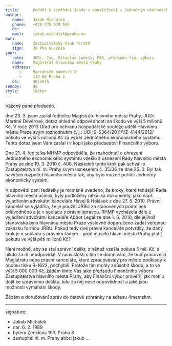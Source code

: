 ```yaml
---
title:      Podnět k vymáhání škody v souvislosti s Jednotným ekonomickým systémem (JES)
author:
   name:    Jakub Michálek
   phone:   +420 775 978 550
   ds:      
   mail:    jakub.michalek@praha.eu
our:
   name:    Zastupitelský klub Pirátů
   sign:    ZK Pha 66/2016
your:
   role:    JUDr. Ing. Miloslav Ludvík, MBA, předseda fin. výboru
   name:    Magistrát hlavního města Prahy
   address:
      -     Mariánské náměstí 2
      -     110 00 Praha 1
   ds:      48ia97h
sendby:     ds
style:      letter
---
```


Vážený pane předsedo,

dne 23. 3. jsem zaslal ředitelce Magistrátu hlavního města Prahy, JUDr. Martině Děvěrové, dotaz ohledně odpovědnosti za škodu ve výši 5 milionů Kč. V roce 2013 Úřad pro ochranu hospodářské soutěže udělil Hlavnímu městu Praze svým rozhodnutím č. j.: ÚOHS-S364/2011/VZ-4144/2012/ pokutu ve výši 5 milionů Kč za výběr Jednotného ekonomického systému. Tento dotaz jsem Vám zaslal i v kopii jako předsedovi Finančního výboru. 

Dne 21. 4. ředitelka MHMP odpověděla, že rozhodnutí o uhrazení Jednotného ekonomického systému vzešlo z usnesení Rady hlavního města Prahy ze dne 19. 3. 2010 č. 408. Následně tento krok pak schválilo Zastupitelstvo hl. m. Prahy svým usnesením č. 35/36 ze dne 25. 3. Byl tak navýšen rozpočet hlavního města tak, aby bylo možné pořídit Jednotný ekonomický systém. 

V odpovědi paní ředitelky je nicméně uvedeno, že kroky, které tehdejší Rada hlavního města učinila, byly podloženy několika dokumenty, jako např. vyjádřením advokátní kanceláře Havel & Holásek z dne 27. 5. 2010. Právní kancelář se vyjádřila, že je použití JŘBU za stanovených podmínek odůvodněno a je v souladu s právní úpravou. RHMP vycházela dále z vyjádření advokátní kanceláře Abbot Legal ze dne 1. 6. 2010, dle jejíhož stanoviska bylo hlavnímu městu Praze výslovně doporučeno zadat veřejnou zakázku formou JŘBU. Pokud tedy dvě právní kanceláře potvrdily, že daný krok je v souladu s právním řádem – proč muselo hlavní město Praha platit pokutu ve výši pěti milionů Kč?

Není možné, aby se stal správní delikt, z něhož vzešla pokuta 5 mil. Kč, a nikdo za ni neodpovídal. V souvislosti s tím se domnívám, že buď pracovníci Magistrátu nebo právní kanceláře, které zpracovávaly pro město podklady k onomu tisku R-1622, pochybili. Protože tím mohly způsobit škodu, a to ve výši 5 000 000 Kč, žádám tímto Vás jako předsedu Finančního výboru Zastupitelstva hlavního města Prahy, aby Finanční výbor prověřil, jak mohlo dojít ke správnímu deliktu, kdo za něj nese odpovědnost a jaké jsou možnosti vymáhání škody.

Žádám o doručování zpráv do datové schránky na adresu 4memzkm.

---
signature: 
  - Jakub Michálek
  - nar. 6. 2. 1989
  - bytem Zenklova 193, Praha 8
  - zastupitel hl. m. Prahy
abbr:       jakub
...
